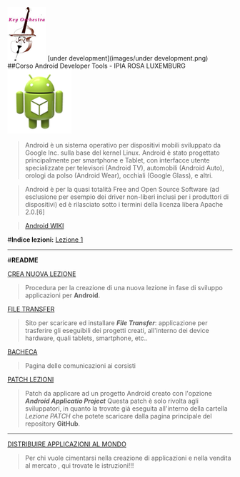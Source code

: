 ![Key Orchestra](https://raw.githubusercontent.com/rdgmus/PhpProjects/GitHubPhpRegistroScuola/images/Cbasso1.png)
[under development](images/under development.png)
##Corso Android Developer Tools - IPIA ROSA LUXEMBURG 
![Key Orchestra](https://github.com/rdgmus/Luxemburg/blob/master/Lezione%20PATCH/res/drawable-xxhdpi/ic_launcher.png)
>Android è un sistema operativo per dispositivi mobili sviluppato da Google Inc. sulla base del kernel Linux. Android è stato progettato principalmente per smartphone e Tablet, con interfacce utente specializzate per televisori (Android TV), automobili (Android Auto), orologi da polso (Android Wear), occhiali (Google Glass), e altri.

>Android è per la quasi totalità Free and Open Source Software (ad esclusione per esempio dei driver non-liberi inclusi per i produttori di dispositivi) ed è rilasciato sotto i termini della licenza libera Apache 2.0.[6]

>[Android WIKI](http://it.wikipedia.org/wiki/Android)

#__Indice lezioni:__
[Lezione 1](https://github.com/rdgmus/Luxemburg/tree/master/Lezione1)
***

#__README__

[CREA NUOVA LEZIONE](CREA_NUOVA_LEZIONE.md)

>Procedura per la creazione di una nuova lezione in fase di sviluppo applicazioni per **Android**.

[FILE TRANSFER](FILE_TRANSFER.md)
>Sito per scaricare ed installare **_File Transfer_**: applicazione per trasferire gli eseguibili dei progetti creati, all'interno dei device hardware, quali tablets, smartphone, etc..

[BACHECA](BACHECA.md)
>Pagina delle comunicazioni ai corsisti

[PATCH LEZIONI](PATCH_LEZIONI.md)
>Patch da applicare ad un progetto Android creato con l'opzione **_Android Applicatio Project_**
Questa patch è solo rivolta agli sviluppatori, in quanto la trovate già eseguita all'interno della cartella _Lezione PATCH_ che potete scaricare dalla pagina principale del repository **GitHub**.

***

[DISTRIBUIRE APPLICAZIONI AL MONDO](https://support.google.com/googleplay/android-developer/answer/113469?hl=en)
>Per chi vuole cimentarsi nella creazione di applicazioni e nella vendita al mercato , qui trovate le istruzioni!!!
